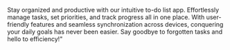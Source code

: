 Stay organized and productive with our intuitive to-do list app. Effortlessly manage tasks, set priorities, and track progress all in one place. With user-friendly features and seamless synchronization across devices, conquering your daily goals has never been easier. Say goodbye to forgotten tasks and hello to efficiency!"
